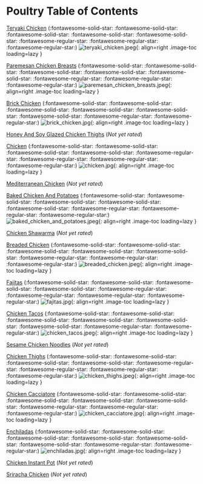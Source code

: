 # Poultry Table of Contents

[Teryaki Chicken](./teryaki_chicken) (:fontawesome-solid-star: :fontawesome-solid-star: :fontawesome-solid-star: :fontawesome-solid-star: :fontawesome-solid-star: :fontawesome-regular-star: :fontawesome-regular-star: :fontawesome-regular-star:)
![teryaki_chicken.jpeg](./teryaki_chicken.jpeg){: align=right .image-toc loading=lazy }

[Paremesan Chicken Breasts](./paremesan_chicken_breasts) (:fontawesome-solid-star: :fontawesome-solid-star: :fontawesome-solid-star: :fontawesome-solid-star: :fontawesome-solid-star: :fontawesome-regular-star: :fontawesome-regular-star: :fontawesome-regular-star:)
![paremesan_chicken_breasts.jpeg](./paremesan_chicken_breasts.jpeg){: align=right .image-toc loading=lazy }

[Brick Chicken](./brick_chicken) (:fontawesome-solid-star: :fontawesome-solid-star: :fontawesome-solid-star: :fontawesome-solid-star: :fontawesome-solid-star: :fontawesome-solid-star: :fontawesome-regular-star: :fontawesome-regular-star:)
![brick_chicken.jpg](./brick_chicken.jpg){: align=right .image-toc loading=lazy }

[Honey And Soy Glazed Chicken Thighs](./honey_and_soy_glazed_chicken_thighs) (*Not yet rated*)
<!-- TODO: Capture image -->

[Chicken](./chicken) (:fontawesome-solid-star: :fontawesome-solid-star: :fontawesome-solid-star: :fontawesome-solid-star: :fontawesome-regular-star: :fontawesome-regular-star: :fontawesome-regular-star: :fontawesome-regular-star:)
![chicken.jpg](./chicken.jpg){: align=right .image-toc loading=lazy }

[Mediterranean Chicken](./mediterranean_chicken) (*Not yet rated*)
<!-- TODO: Capture image -->

[Baked Chicken And Potatoes](./baked_chicken_and_potatoes) (:fontawesome-solid-star: :fontawesome-solid-star: :fontawesome-solid-star: :fontawesome-solid-star: :fontawesome-solid-star: :fontawesome-regular-star: :fontawesome-regular-star: :fontawesome-regular-star:)
![baked_chicken_and_potatoes.jpeg](./baked_chicken_and_potatoes.jpeg){: align=right .image-toc loading=lazy }

[Chicken Shawarma](./chicken_shawarma) (*Not yet rated*)
<!-- TODO: Capture image -->

[Breaded Chicken](./breaded_chicken) (:fontawesome-solid-star: :fontawesome-solid-star: :fontawesome-solid-star: :fontawesome-solid-star: :fontawesome-solid-star: :fontawesome-regular-star: :fontawesome-regular-star: :fontawesome-regular-star:)
![breaded_chicken.jpeg](./breaded_chicken.jpeg){: align=right .image-toc loading=lazy }

[Fajitas](./fajitas) (:fontawesome-solid-star: :fontawesome-solid-star: :fontawesome-solid-star: :fontawesome-solid-star: :fontawesome-regular-star: :fontawesome-regular-star: :fontawesome-regular-star: :fontawesome-regular-star:)
![fajitas.jpg](./fajitas.jpg){: align=right .image-toc loading=lazy }

[Chicken Tacos](./chicken_tacos) (:fontawesome-solid-star: :fontawesome-solid-star: :fontawesome-solid-star: :fontawesome-solid-star: :fontawesome-solid-star: :fontawesome-solid-star: :fontawesome-regular-star: :fontawesome-regular-star:)
![chicken_tacos.jpeg](./chicken_tacos.jpeg){: align=right .image-toc loading=lazy }

[Sesame Chicken Noodles](./sesame_chicken_noodles) (*Not yet rated*)
<!-- TODO: Capture image -->

[Chicken Thighs](./chicken_thighs) (:fontawesome-solid-star: :fontawesome-solid-star: :fontawesome-solid-star: :fontawesome-solid-star: :fontawesome-regular-star: :fontawesome-regular-star: :fontawesome-regular-star: :fontawesome-regular-star:)
![chicken_thighs.jpeg](./chicken_thighs.jpeg){: align=right .image-toc loading=lazy }

[Chicken Cacciatore](./chicken_cacciatore) (:fontawesome-solid-star: :fontawesome-solid-star: :fontawesome-solid-star: :fontawesome-solid-star: :fontawesome-solid-star: :fontawesome-regular-star: :fontawesome-regular-star: :fontawesome-regular-star:)
![chicken_cacciatore.jpg](./chicken_cacciatore.jpg){: align=right .image-toc loading=lazy }

[Enchiladas](./enchiladas) (:fontawesome-solid-star: :fontawesome-solid-star: :fontawesome-solid-star: :fontawesome-solid-star: :fontawesome-solid-star: :fontawesome-solid-star: :fontawesome-regular-star: :fontawesome-regular-star:)
![enchiladas.jpg](./enchiladas.jpg){: align=right .image-toc loading=lazy }

[Chicken Instant Pot](./chicken_instant_pot) (*Not yet rated*)
<!-- TODO: Capture image -->

[Sriracha Chicken](./sriracha_chicken) (*Not yet rated*)
<!-- TODO: Capture image -->